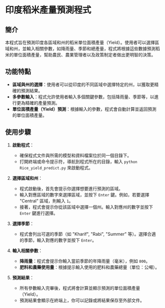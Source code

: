 
# 印度稻米產量預測程式

## 簡介

本程式旨在預測印度各區域和州的稻米單位面積產量（Yield）。使用者可以選擇區域和州，並輸入相關參數，如降雨量、季節和總產量，程式將根據這些數據預測稻米的單位面積產量，幫助農民、農業管理者以及政策制定者做出更明智的決策。

## 功能特點

- **區域與州的選擇**：使用者可以從印度的不同區域中選擇特定的州，以獲取更精確的預測結果。
- **多參數輸入**：程式允許使用者輸入多個關鍵參數，包括降雨量、季節等，以進行更為精確的產量預測。
- **單位面積產量（Yield）預測**：根據輸入的參數，程式會自動計算並返回預測的單位面積產量。

## 使用步驟

1. **啟動程式**：
   - 確保程式文件與所需的模型和資料檔案位於同一個目錄下。
   - 打開終端或命令提示符，導航到程式所在的目錄，輸入 `python Rice_yield_predict.py` 來啟動程式。

2. **選擇區域和州**：
   - 程式啟動後，首先會提示你選擇想要進行預測的區域。
   - 輸入對應區域的數字來選擇區域，並按下 `Enter` 鍵。例如，若要選擇 "Central" 區域，則輸入 `1`。
   - 接著，程式會提示你從該區域中選擇一個州。輸入對應州的數字並按下 `Enter` 鍵進行選擇。

3. **選擇季節**：
   - 程式會列出可選的季節（如 "Kharif", "Rabi", "Summer" 等）。選擇合適的季節，輸入對應的數字並按下 `Enter`。

4. **輸入相關參數**：
   - **降雨量**：程式會提示你輸入當前季節的年降雨量（毫米），例如 `800`。
   - **肥料和農藥使用量**：根據提示輸入使用的肥料和農藥總量（單位：公噸）。

5. **預測結果**：
   - 所有參數輸入完畢後，程式將會計算並顯示預測的單位面積產量（Yield）。
   - 預測結果會顯示在終端上，你可以記錄或將結果保存至外部文件。
